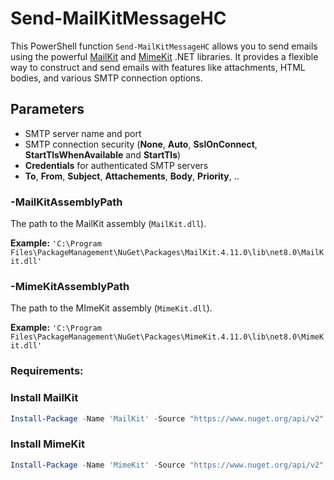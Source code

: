 # Send-MailKitMessageHC

This PowerShell function `Send-MailKitMessageHC` allows you to send emails using the powerful [MailKit](https://github.com/jstedfast/MailKit) and [MimeKit](https://github.com/jstedfast/MimeKit) .NET libraries. It provides a flexible way to construct and send emails with features like attachments, HTML bodies, and various SMTP connection options.

## Parameters

- SMTP server name and port
- SMTP connection security (**None**, **Auto**, **SslOnConnect**, **StartTlsWhenAvailable** and **StartTls**)
- **Credentials** for authenticated SMTP servers
- **To**, **From**, **Subject**, **Attachements**, **Body**, **Priority**, ..

### -MailKitAssemblyPath

The path to the MailKit assembly (`MailKit.dll`).

**Example:** `'C:\Program Files\PackageManagement\NuGet\Packages\MailKit.4.11.0\lib\net8.0\MailKit.dll'`

### -MimeKitAssemblyPath

The path to the MImeKit assembly (`MimeKit.dll`).

**Example:** `'C:\Program Files\PackageManagement\NuGet\Packages\MimeKit.4.11.0\lib\net8.0\MimeKit.dll'`

### Requirements:

### Install MailKit
```powershell
Install-Package -Name 'MailKit' -Source "https://www.nuget.org/api/v2" -SkipDependencies -Scope AllUsers
```

### Install MimeKit
```powershell
Install-Package -Name 'MimeKit' -Source "https://www.nuget.org/api/v2" -SkipDependencies -Scope AllUsers
```
